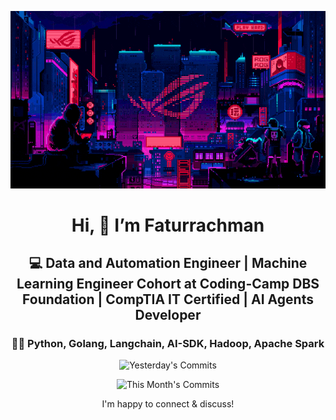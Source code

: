 <div align="center">
  
  ![Banner GIF](images/desktop-neon-gaming.gif)

  # Hi, 👋 I’m Faturrachman

  ## 💻 Data and Automation Engineer | Machine Learning Engineer Cohort at Coding-Camp DBS Foundation | CompTIA IT Certified | AI Agents Developer

  ### 👩‍💻 Python, Golang, Langchain, AI-SDK, Hadoop, Apache Spark

  <!-- TODAY_COMMITS: 6 -->
  ![Yesterday's Commits](https://img.shields.io/badge/Yesterday's%20Commits-6-blue)
  <!-- MONTH_COMMITS: 52 2025-05 -->
  ![This Month's Commits](https://img.shields.io/badge/This%20Month's%20Commits-52-green)

  I'm happy to connect & discuss!
</div>
